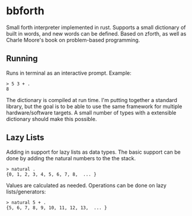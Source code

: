 # bbforth

Small forth interpreter implemented in rust. Supports a small dictionary of built in words, and new words can be defined. 
Based on zforth, as well as Charle Moore's book on problem-based programming.

## Running

Runs in terminal as an interactive prompt. Example:

```
> 5 3 + .
8
```

The dictionary is compiled at run time. I'm putting together a standard library, but the goal is to be able to use the same framework for multiple hardware/software targets. A small number of types with a extensible dictionary should make this possible.

## Lazy Lists

Adding in support for lazy lists as data types. The basic support can be done by adding the natural numbers to the the stack.

```
> natural .
{0, 1, 2, 3, 4, 5, 6, 7, 8,  ... }
```

Values are calculated as needed. Operations can be done on lazy lists/generators:

```
> natural 5 + .
{5, 6, 7, 8, 9, 10, 11, 12, 13,  ... }
```